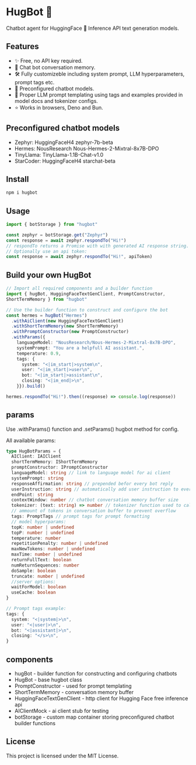 # HugBot 🤖

Chatbot agent for HuggingFace 🤗 Inference API text generation models.

## Features

- ✨ Free, no API key required.
- 💬 Chat bot conversation memory.
- 🛠️ Fully customizeble including system prompt, LLM hyperparameters, prompt tags etc.
- 🤖 Preconfigured chatbot models.
- 🧩 Proper LLM prompt templating using tags and examples provided in model docs and tokenizer configs.
- ⭐️ Works in browsers, Deno and Bun.

## Preconfigured chatbot models

- Zephyr: HuggingFaceH4 zephyr-7b-beta
- Hermes: NousResearch Nous-Hermes-2-Mixtral-8x7B-DPO
- TinyLlama: TinyLlama-1.1B-Chat-v1.0
- StarCoder: HuggingFaceH4 starchat-beta

## Install

```sh
npm i hugbot
```

## Usage

```typescript
import { botStorage } from "hugbot"

const zephyr = botStorage.get("Zephyr")
const response = await zephyr.respondTo("Hi!")
// respondTo returns a Promise with with generated AI response string.
// Optionally use an api token:
const response = await zephyr.respondTo("Hi!", apiToken)
```

## Build your own HugBot

```typescript
// Import all required components and a builder function
import { hugBot, HuggingFaceTextGenClient, PromptConstructor, 
ShortTermMemory } from "hugbot"

// Use the builder function to construct and configure the bot
const hermes = hugBot("Hermes")
  .withAiClient(new HuggingFaceTextGenClient)
  .withShortTermMemory(new ShortTermMemory)
  .withPromptConstructor(new PromptConstructor)
  .withParams({
    languageModel: "NousResearch/Nous-Hermes-2-Mixtral-8x7B-DPO",
    systemPrompt: "You are a helpfull AI assistant.",
    temperature: 0.9,
    tags: {
      system: "<|im_start|>system\n",
      user: "<|im_start|>user\n",
      bot: "<|im_start|>assistant\n",
      closing: "<|im_end|>\n",
    }}).build()

hermes.respondTo("Hi!").then((response) => console.log(response))
```

## params

Use .withParams() function and .setParams() hugbot method for config.

All available params:

```typescript
type HugBotParams = {
  AIClient: IAIClient
  shortTermMemory: IShortTermMemory
  promptConstructor: IPromptConstructor
  languageModel: string // link to language model for ai client
  systemPrompt: string
  responseAffirmation: string // prepended befor every bot reply
  userInstruction: string // automatically add user instruction to every prompt
  endPoint: string
  contextWindow: number // chatbot conversation memory buffer size
  tokenizer: (text: string) => number // tokenizer function used to calculate 
  // ammount of tokens in conversation buffer to prevent overflow
  tags: PromptTags // prompt tags for prompt formatting
  // model hyperparams:
  topK: number | undefined
  topP: number | undefined
  temperature: number
  repetitionPenalty: number | undefined
  maxNewTokens: number | undefined
  maxTime: number | undefined
  returnFullText: boolean
  numReturnSequences: number
  doSample: boolean
  truncate: number | undefined
  //server options:
  waitForModel: boolean
  useCache: boolean
}

// Prompt tags example:
tags: {
  system: "<|system|>\n",
  user: "<|user|>\n",
  bot: "<|assistant|>\n",
  closing: "</s>\n",
}
```

## components

- hugBot - builder function for constructing and configuring chatbots
- HugBot - base hugbot class
- PromptConstructor - used for prompt templating
- ShortTermMemory - conversation memory buffer
- HuggingFaceTextGenClient - http client for Hugging Face free inference api
- AIClientMock - ai client stub for testing
- botStorage - custom map container storing preconfigured chatbot builder functions

## License

This project is licensed under the MIT License.


